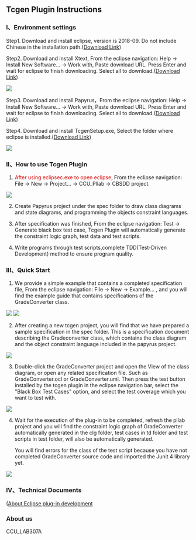 ## Tcgen Plugin Instructions


### I、Environment settings


  Step1.  Download and install eclipse, version is 2018-09. Do not include Chinese in the installation path.([Download Link](https://www.eclipse.org/downloads/download.php?file=/technology/epp/downloads/release/2018-09/R/eclipse-jee-2018-09-win32-x86_64.zip))
  
  Step2.  Download and install Xtext, From the eclipse navigation: Help -> Install New Software... -> Work with, Paste download URL.
Press Enter and wait for eclipse to finish downloading. Select all to download.([Download Link](https://download.eclipse.org/modeling/tmf/xtext/updates/composite/latest/))  

![](/img/HelpInstall3.png)

  Step3.  Download and install Papyrus，From the eclipse navigation: Help -> Install New Software... -> Work with, Paste download URL.
Press Enter and wait for eclipse to finish downloading. Select all to download.([Download Link](https://download.eclipse.org/modeling/mdt/papyrus/updates/releases/2019-12/))

  Step4.  Download and install TcgenSetup.exe, Select the folder where eclipse is installed.([Download Link](https://drive.google.com/file/d/1Kz8oVEnTpEf9PXzQNp71TkcyTJu9PSzE/view?usp=sharing))
  
![](/img/20200702/TcgenPluginSetUp.png)

### II、How to use Tcgen Plugin

<ol start = "1">  
  <li>
  <font color="#dd0000">After using eclipsec.exe to open eclipse</font>, From the eclipse navigation: File -> New -> Project... -> CCU_Pllab -> CBSDD project.  
  </li>
</ol>  

![](/img/20200702/CBSDD_NewProj.PNG)

<ol start = "2">  
  <li>
  Create Papyrus project under the spec folder to draw class diagrams and state diagrams, and programming the objects constraint languages.
  </li>
</ol>

<ol start = "3">  
  <li>
  After specification was finished, From the eclipse navigation: Test -> Generate black box test case, Tcgen Plugin will automatically generate the constraint logic graph, test data and test scripts.
  </li>
</ol>

<ol start = "4">  
  <li>
  Write programs through test scripts,complete TDD(Test-Driven Development) method to ensure program quality.
  </li>
</ol>

### III、Quick Start

<ol start = "1">  
  <li>
  We provide a simple example that contains a completed specification file, From the eclipse navigation: File -> New -> Example… , and you will find the example guide that contains specifications of the GradeConverter class.
  </li>
</ol>  

![](/img/newExample.png)
![](/img/20200702/ExampleWizard.png)

<ol start = "2">  
  <li>
  After creating a new tcgen project, you will find that we have prepared a sample specification in the spec folder.
This is a specification document describing the Gradeconverter class, which contains the class diagram and the object constraint language included in the papyrus project.
  </li>
</ol>  

![](/img/20200702/CBSDD_SPEC.PNG)

<ol start = "3">  
  <li>
  Double-click the GradeConverter project and open the View of the class diagram, or open any related specification file. Such as GradeConverter.ocl or GradeConverter.uml. Then press the test button installed by the tcgen plugin in the eclipse navigation bar, select the "Black Box Test Cases" option, and select the test coverage which you want to test with.  
  </li>
</ol>

![](/img/20200702/MENU.PNG)

<ol start = "4">  
  <li>
  <p>Wait for the execution of the plug-in to be completed, refresh the pllab project and you will find the constraint logic graph of GradeConverter automatically generated in the clg folder, test cases in td folder and test scripts in test folder, will also be automatically generated.</p>
  <p>You will find errors for the class of the test script because you have not completed GradeConverter source code and imported the Junit 4 library yet.</p>
  </li>
</ol>

![](/img/20200702/output.PNG)

### IV、Technical Documents
([About Eclipse plug-in development](/document/軟測系統-eclipse外掛開發指南.pptx)

### About us

CCU_LAB307A

